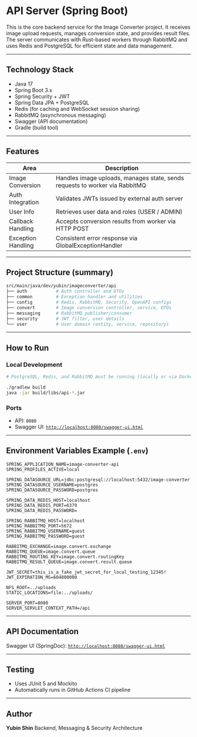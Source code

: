 # API Server (Spring Boot)

This is the core backend service for the Image Converter project. It receives image upload requests, manages conversion state, and provides result files. The server communicates with Rust-based workers through RabbitMQ and uses Redis and PostgreSQL for efficient state and data management.

---

## Technology Stack

* Java 17
* Spring Boot 3.x
* Spring Security + JWT
* Spring Data JPA + PostgreSQL
* Redis (for caching and WebSocket session sharing)
* RabbitMQ (asynchronous messaging)
* Swagger (API documentation)
* Gradle (build tool)

---

## Features

| Area               | Description                                                                 |
| ------------------ | --------------------------------------------------------------------------- |
| Image Conversion   | Handles image uploads, manages state, sends requests to worker via RabbitMQ |
| Auth Integration   | Validates JWTs issued by external auth server                               |
| User Info          | Retrieves user data and roles (USER / ADMIN)                                |
| Callback Handling  | Accepts conversion results from worker via HTTP POST                        |
| Exception Handling | Consistent error response via GlobalExceptionHandler                        |

---

## Project Structure (summary)

```bash
src/main/java/dev/yubin/imageconverter/api
├── auth           # Auth controller and DTOs
├── common         # Exception handler and utilities
├── config         # Redis, RabbitMQ, Security, OpenAPI configs
├── convert        # Image conversion controller, service, DTOs
├── messaging      # RabbitMQ publisher/consumer
├── security       # JWT filter, user details
└── user           # User domain (entity, service, repository)
```

---

## How to Run

### Local Development

```bash
# PostgreSQL, Redis, and RabbitMQ must be running (locally or via Docker)

./gradlew build
java -jar build/libs/api-*.jar
```

### Ports

* API: `8080`
* Swagger UI: [`http://localhost:8080/swagger-ui.html`](http://localhost:8080/swagger-ui.html)

---

## Environment Variables Example (`.env`)

```env
SPRING_APPLICATION_NAME=image-converter-api
SPRING_PROFILES_ACTIVE=local

SPRING_DATASOURCE_URL=jdbc:postgresql://localhost:5432/image-converter
SPRING_DATASOURCE_USERNAME=postgres
SPRING_DATASOURCE_PASSWORD=postgres

SPRING_DATA_REDIS_HOST=localhost
SPRING_DATA_REDIS_PORT=6379
SPRING_DATA_REDIS_PASSWORD=

SPRING_RABBITMQ_HOST=localhost
SPRING_RABBITMQ_PORT=5672
SPRING_RABBITMQ_USERNAME=guest
SPRING_RABBITMQ_PASSWORD=guest

RABBITMQ_EXCHANGE=image.convert.exchange
RABBITMQ_QUEUE=image.convert.queue
RABBITMQ_ROUTING_KEY=image.convert.routingKey
RABBITMQ_RESULT_QUEUE=image.convert.result.queue

JWT_SECRET=this_is_a_fake_jwt_secret_for_local_testing_12345!
JWT_EXPIRATION_MS=604800000

NFS_ROOT=../uploads
STATIC_LOCATIONS=file:../uploads/

SERVER_PORT=8080
SERVER_SERVLET_CONTEXT_PATH=/api
```

---

## API Documentation

Swagger UI (SpringDoc):
[`http://localhost:8080/swagger-ui.html`](http://localhost:8080/swagger-ui.html)

---

## Testing

* Uses JUnit 5 and Mockito
* Automatically runs in GitHub Actions CI pipeline

---

## Author

**Yubin Shin**
Backend, Messaging & Security Architecture
